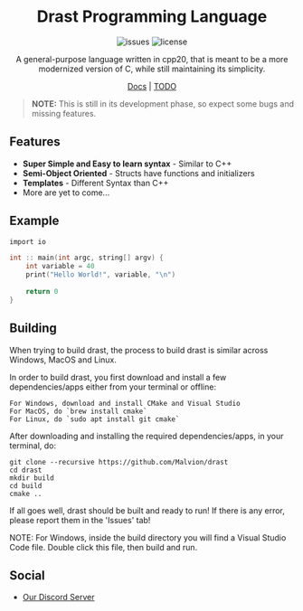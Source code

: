 <div align="center">

# Drast Programming Language

![issues](https://img.shields.io/github/issues/Malvion/drast?style=flat-square)
![license](https://img.shields.io/github/license/Malvion/drast?style=flat-square)

A general-purpose language written in cpp20, that is meant to be a more modernized version of C, while still maintaining its simplicity.

[Docs](docs/docs.md) | [TODO](TODO.md)

</div>

> **NOTE:** This is still in its development phase, so expect some bugs and missing features.

## Features

- **Super Simple and Easy to learn syntax** - Similar to C++
- **Semi-Object Oriented** - Structs have functions and initializers
- **Templates** - Different Syntax than C++
- More are yet to come...

## Example

```c
import io

int :: main(int argc, string[] argv) {
    int variable = 40
    print("Hello World!", variable, "\n")
    
    return 0
}
```

## Building

When trying to build drast, the process to build drast is similar across Windows, MacOS and Linux.

In order to build drast, you first download and install a few dependencies/apps either from your terminal or offline:
    
    For Windows, download and install CMake and Visual Studio
    For MacOS, do `brew install cmake`
    For Linux, do `sudo apt install git cmake`
    
After downloading and installing the required dependencies/apps, in your terminal, do:
```batch
git clone --recursive https://github.com/Malvion/drast
cd drast
mkdir build
cd build
cmake ..
```
    
If all goes well, drast should be built and ready to run! If there is any error, please report them in the 'Issues' tab!

NOTE: For Windows, inside the build directory you will find a Visual Studio Code file. Double click this file, then build and run.

## Social

- [Our Discord Server](https://discord.gg/ZbmHzNmzPH)
